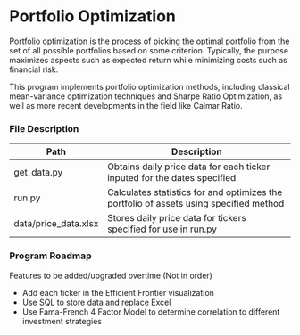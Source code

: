 # Portfolio Optimization

Portfolio optimization is the process of picking the optimal portfolio from the set of all possible portfolios based on some criterion. Typically, the purpose maximizes aspects such as expected return while minimizing costs such as financial risk.

This program implements portfolio optimization methods, including classical mean-variance optimization techniques and Sharpe Ratio Optimization, as well as more recent developments in the field like Calmar Ratio.

### File Description

| Path			        | Description											                                    |
| --------------------- | ----------------------------------------------------------------------------------------- |
| get_data.py	        | Obtains daily price data for each ticker inputed for the dates specified		            |
| run.py		        | Calculates statistics for and optimizes the portfolio of assets using specified method	|
| data/price_data.xlsx	| Stores daily price data for tickers specified for use in run.py				            |	


### Program Roadmap

Features to be added/upgraded overtime (Not in order)

* Add each ticker in the Efficient Frontier visualization
* Use SQL to store data and replace Excel
* Use Fama-French 4 Factor Model to determine correlation to different investment strategies
